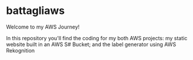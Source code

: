 # battagliaws
Welcome to my AWS Journey!

In this repository you'll find the coding for my both AWS projects: my static website built in an AWS S# Bucket; and the label generator using AWS Rekognition
